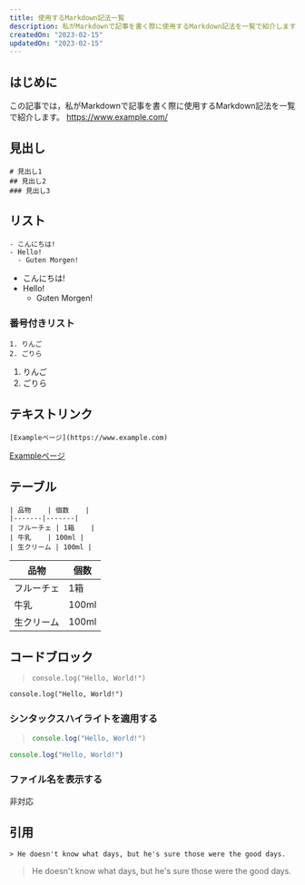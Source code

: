 ```yaml
---
title: 使用するMarkdown記法一覧
description: 私がMarkdownで記事を書く際に使用するMarkdown記法を一覧で紹介します。
createdOn: "2023-02-15"
updatedOn: "2023-02-15"
---
```


## はじめに

この記事では，私がMarkdownで記事を書く際に使用するMarkdown記法を一覧で紹介します。
https://www.example.com/

## 見出し

```
# 見出し1
## 見出し2
### 見出し3
```

## リスト

```
- こんにちは!
- Hello!
  - Guten Morgen!
```

- こんにちは!
- Hello!
  - Guten Morgen!

### 番号付きリスト

```
1. りんご
2. ごりら
```

1. りんご
2. ごりら

## テキストリンク

```
[Exampleページ](https://www.example.com)
```

[Exampleページ](https://www.example.com)

## テーブル

```
| 品物    | 個数    |
|-------|-------|
| フルーチェ | 1箱    |
| 牛乳    | 100ml |
| 生クリーム | 100ml |
```

| 品物    | 個数    |
|-------|-------|
| フルーチェ | 1箱    |
| 牛乳    | 100ml |
| 生クリーム | 100ml |

## コードブロック

> ```
> console.log("Hello, World!")
> ```

```
console.log("Hello, World!")
```

### シンタックスハイライトを適用する

> ```js
> console.log("Hello, World!")
> ```

```js
console.log("Hello, World!")
```

### ファイル名を表示する

非対応

## 引用

```
> He doesn't know what days, but he's sure those were the good days.
```

> He doesn't know what days, but he's sure those were the good days.
